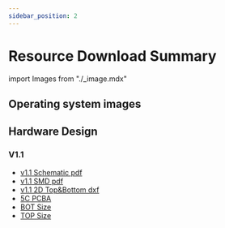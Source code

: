 ```yaml
---
sidebar_position: 2
---
```


# Resource Download Summary

import Images from "./\_image.mdx"

## Operating system images

<Images loader={false} system_img={true} lite_system_img={true} spi_img={false} />

## Hardware Design

### V1.1

- [v1.1 Schematic pdf](https://dl.radxa.com/rock5/5c/docs/hw/v1100/radxa_rock_5c_schematic_v1100.pdf)
- [v1.1 SMD pdf](https://dl.radxa.com/rock5/5c/docs/hw/v1100/radxa_rock_5c_components_placement_map_v1100.pdf)
- [v1.1 2D Top&Bottom dxf](https://dl.radxa.com/rock5/5c/docs/hw/v1100/radxa_rock_5c_2d_dxf_v1100.zip)
- [5C PCBA](https://dl.radxa.com/rock5/5c/docs/hw/dimension/5c_pcba.stp.zip)
- [BOT Size](https://dl.radxa.com/rock5/5c/docs/hw/dimension/BOT_%5bRS131%5dRadxa%20ROCK%205C_V1.pdf)
- [TOP Size](https://dl.radxa.com/rock5/5c/docs/hw/dimension/TOP_%5bRS131%5dRadxa%20ROCK%205C_V1.pdf)

